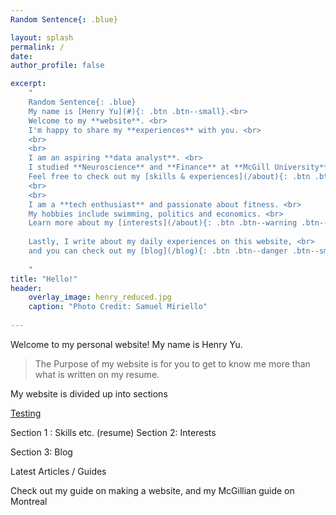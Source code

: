 ```yaml
---
Random Sentence{: .blue}

layout: splash
permalink: /
date:
author_profile: false

excerpt: 
    "
    Random Sentence{: .blue}
    My name is [Henry Yu](#){: .btn .btn--small}.<br>
    Welcome to my **website**. <br>
    I'm happy to share my **experiences** with you. <br>
    <br> 
    <br>
    I am an aspiring **data analyst**. <br>
    I studied **Neuroscience** and **Finance** at **McGill University**<br>
    Feel free to check out my [skills & experiences](/about){: .btn .btn--success .btn--small}<br>
    <br>
    <br>
    I am a **tech enthusiast** and passionate about fitness. <br>
    My hobbies include swimming, politics and economics. <br> 
    Learn more about my [interests](/about){: .btn .btn--warning .btn--small}<br>
    
    Lastly, I write about my daily experiences on this website, <br>
    and you can check out my [blog](/blog){: .btn .btn--danger .btn--small}<br>
    
    "
title: "Hello!"
header:
    overlay_image: henry_reduced.jpg  
    caption: "Photo Credit: Samuel Miriello"
    
---
```


Welcome to my personal website! My name is Henry Yu.

> The Purpose of my website is for you to get to know me more than what is written on my resume. 

My website is divided up into sections 
<!-- 3 section gallary etc. Splash photos for each -->
[Testing](http://www.google.ca)

Section 1 : Skills etc. (resume)
Section 2: Interests 

Section 3: Blog 

Latest Articles / Guides 

Check out my guide on making a website, and my McGillian guide on Montreal



<!--
{% include base_path %}

<h3 class="archive__subtitle">{{ site.data.ui-text[site.locale].recent_posts }}</h3>

{% for post in paginator.posts %}
  {% include archive-single.html %}
{% endfor %}

{% include paginator.html %}
-->
